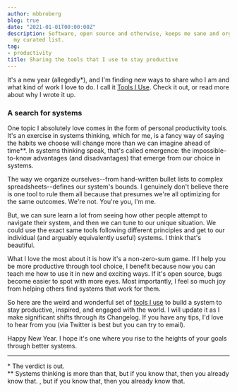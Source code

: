 ```yaml
---
author: mbbroberg
blog: true
date: "2021-01-01T00:00:00Z"
description: Software, open source and otherwise, keeps me sane and organized. Here's
  my curated list.
tag:
- productivity
title: Sharing the tools that I use to stay productive
---
```


It's a new year (allegedly*), and I'm finding new ways to share who I am and what kind of work I love to do. I call it [Tools I Use](../tools). Check it out, or read more about why I wrote it up. 

### A search for systems

One topic I absolutely love comes in the form of personal productivity tools. It's an exercise in systems thinking, which for me, is a fancy way of saying the habits we choose will change more than we can imagine ahead of time**. In systems thinking speak, that's called emergence: the impossible-to-know advantages (and disadvantages) that emerge from our choice in systems.   

The way we organize ourselves--from hand-written bullet lists to complex spreadsheets--defines our system's bounds. I genuinely don't believe there is one tool to rule them all because that presumes we're all optimizing for the same outcomes. We're not. You're you, I'm me.  

But, we can sure learn a lot from seeing how other people attempt to navigate their system, and then we can tune to our unique situation. We could use the exact same tools following different principles and get to our individual (and arguably equivalently useful) systems. I think that's beautiful.  

What I love the most about it is how it's a non-zero-sum game. If I help you be more productive through tool choice, I benefit because now you can teach me how to use it in new and exciting ways. If it's open source, bugs become easier to spot with more eyes. Most importantly, I feel so much joy from helping others find systems that work for them.  

So here are the weird and wonderful set of [tools I use](../tools) to build a system to stay productive, inspired, and engaged with the world. I will update it as I make significant shifts through its Changelog. If you have any tips, I'd love to hear from you (via Twitter is best but you can try to email).  

Happy New Year. I hope it's one where you rise to the heights of your goals through better systems.  

---
\* The verdict is out.  
\*\* Systems thinking is more than that, but if you know that, then you already know that. , but if you know that, then you already know that. 